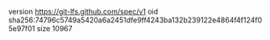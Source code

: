 version https://git-lfs.github.com/spec/v1
oid sha256:74796c5749a5420a6a2451dfe9ff4243ba132b239122e4864f4f124f05e97f01
size 10967
